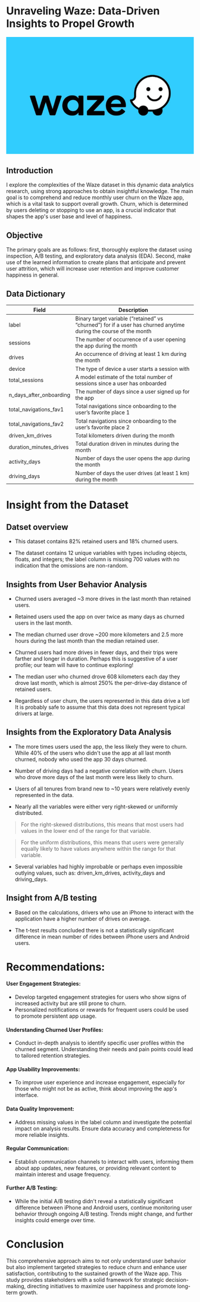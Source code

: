 # Unraveling Waze: Data-Driven Insights to Propel Growth
![image](https://github.com/jimi121/PYTHON-PROJECTS/blob/main/Waze%20App%20project/image.jpeg)
## Introduction

I explore the complexities of the Waze dataset in this dynamic data analytics research, using strong approaches to obtain insightful knowledge. The main goal is to comprehend and reduce monthly user churn on the Waze app, which is a vital task to support overall growth. Churn, which is determined by users deleting or stopping to use an app, is a crucial indicator that shapes the app's user base and level of happiness.

## Objective

The primary goals are as follows: first, thoroughly explore the dataset using inspection, A/B testing, and exploratory data analysis (EDA). Second, make use of the learned information to create plans that anticipate and prevent user attrition, which will increase user retention and improve customer happiness in general.

## Data Dictionary

| Field          | Description                                                                           |
|----------------|---------------------------------------------------------------------------------------|
|label |Binary target variable (“retained” vs “churned”) for if a user has churned anytime during the course of the month 	|
|sessions |	The number of occurrence of a user opening the app during the month |
|drives |	An occurrence of driving at least 1 km during the month |
|device |	The type of device a user starts a session with |
|total_sessions |A model estimate of the total number of sessions since a user has onboarded	|
|n_days_after_onboarding |The number of days since a user signed up for the app	|
|total_navigations_fav1 |Total navigations since onboarding to the user’s favorite place 1	|
|total_navigations_fav2 |Total navigations since onboarding to the user’s favorite place 2	|
|driven_km_drives |	Total kilometers driven during the month |
|duration_minutes_drives |	Total duration driven in minutes during the month |
|activity_days |Number of days the user opens the app during the month	|
|driving_days |Number of days the user drives (at least 1 km) during the month	|

# Insight from the Dataset

## Datset overview
- This dataset contains 82% retained users and 18% churned users.

- The dataset contains 12 unique variables with types including objects, floats, and integers; the label column is missing 700 
values with no indication that the omissions are non-random.

## Insights from User Behavior Analysis

- Churned users averaged ~3 more drives in the last month than retained users.

- Retained users used the app on over twice as many days as churned users in the last month.

- The median churned user drove ~200 more kilometers and 2.5 more hours during the last month than the median retained user.

- Churned users had more drives in fewer days, and their trips were farther and longer in duration. Perhaps this is suggestive of a user profile; our team will have to continue exploring! 

- The median user who churned drove 608 kilometers each day they drove last month, which is almost 250% the per-drive-day distance of retained users.

- Regardless of user churn, the users represented in this data drive a lot! It is probably safe to assume that this data does not represent typical drivers at large.

## Insights from the Exploratory Data Analysis

- The more times users used the app, the less likely they were to churn. While 40% of the users who didn't use the app at all last month churned, nobody who used the app 30 days churned.

- Number of driving days had a negative correlation with churn. Users who drove more days of the last month were less likely to churn.

- Users of all tenures from brand new to ~10 years were relatively evenly represented in the data.

- Nearly all the variables were either very right-skewed or uniformly distributed.

>  For the right-skewed distributions, this means that most users had values in the lower end of the range for that variable.

> For the uniform distributions, this means that users were generally equally likely to have values anywhere within the range for that variable.

- Several variables had highly improbable or perhaps even impossible outlying values, such as: driven_km_drives, activity_days and driving_days.

## Insight from A/B testing

- Based on the calculations, drivers who use an iPhone to interact with the application have a higher number of drives on average. 

- The t-test results concluded there is not a statistically significant difference in mean number of rides between iPhone users and Android users. 

# Recommendations:

#### User Engagement Strategies:

- Develop targeted engagement strategies for users who show signs of increased activity but are still prone to churn.
- Personalized notifications or rewards for frequent users could be used to promote persistent app usage.

#### Understanding Churned User Profiles:

- Conduct in-depth analysis to identify specific user profiles within the churned segment. Understanding their needs and pain points could lead to tailored retention strategies.

#### App Usability Improvements:

- To improve user experience and increase engagement, especially for those who might not be as active, think about improving the app's interface.

#### Data Quality Improvement:

- Address missing values in the label column and investigate the potential impact on analysis results. Ensure data accuracy and completeness for more reliable insights.

#### Regular Communication:

- Establish communication channels to interact with users, informing them about app updates, new features, or providing relevant content to maintain interest and usage frequency.

#### Further A/B Testing:

- While the initial A/B testing didn't reveal a statistically significant difference between iPhone and Android users, continue monitoring user behavior through ongoing A/B testing. Trends might change, and further insights could emerge over time.

# Conclusion

This comprehensive approach aims to not only understand user behavior but also implement targeted strategies to reduce churn and enhance user satisfaction, contributing to the sustained growth of the Waze app. This study provides stakeholders with a solid framework for strategic decision-making, directing initiatives to maximize user happiness and promote long-term growth.
